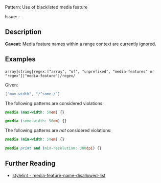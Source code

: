 Pattern: Use of blacklisted media feature

Issue: -

## Description

**Caveat:** Media feature names within a range context are currently ignored.

## Examples

`array|string|regex`: `["array", "of", "unprefixed", "media-features" or "regex"]|"media-feature"|/regex/`

Given:

```js
["max-width", "/^some-/"]
```

The following patterns are considered violations:

```css
@media (max-width: 50em) {}
```

```css
@media (some-width: 50em) {}
```

The following patterns are *not* considered violations:

```css
@media (min-width: 50em) {}
```

```css
@media print and (min-resolution: 300dpi) {}
```

## Further Reading

* [stylelint - media-feature-name-disallowed-list](https://stylelint.io/user-guide/rules/media-feature-name-disallowed-list)